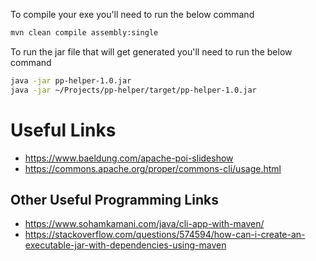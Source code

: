 To compile your exe you'll need to run the below command

```bash
mvn clean compile assembly:single
```

To run the jar file that will get generated you'll need to run the below command

```bash
java -jar pp-helper-1.0.jar
java -jar ~/Projects/pp-helper/target/pp-helper-1.0.jar
```

# Useful Links

- https://www.baeldung.com/apache-poi-slideshow
- https://commons.apache.org/proper/commons-cli/usage.html

## Other Useful Programming Links

- https://www.sohamkamani.com/java/cli-app-with-maven/
- https://stackoverflow.com/questions/574594/how-can-i-create-an-executable-jar-with-dependencies-using-maven
